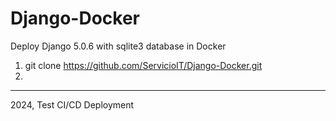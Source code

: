 # Django-Docker
Deploy Django 5.0.6 with sqlite3 database in Docker

1. git clone https://github.com/ServicioIT/Django-Docker.git
2. 

---
2024, Test CI/CD Deployment